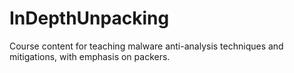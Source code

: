 # InDepthUnpacking
Course content for teaching malware anti-analysis techniques and mitigations, with emphasis on packers.
